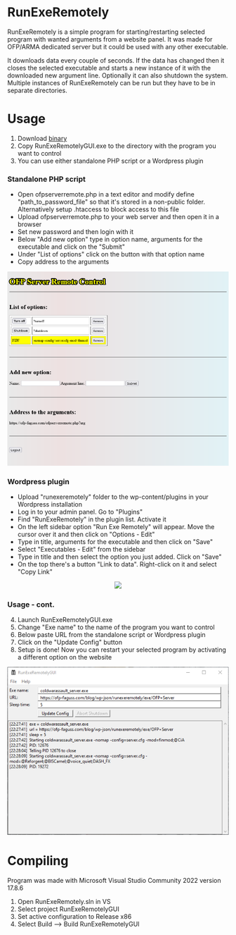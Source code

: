 
# RunExeRemotely
RunExeRemotely is a simple program for starting/restarting selected program with wanted arguments from a website panel. It was made for OFP/ARMA dedicated server but it could be used with any other executable.

It downloads data every couple of seconds. If the data has changed then it closes the selected executable and starts a new instance of it with the downloaded new argument line. Optionally it can also shutdown the system. Multiple instances of RunExeRemotely can be run but they have to be in separate directories.

# Usage

1. Download [binary](https://github.com/Faguss/RunExeRemotely/releases)
2. Copy RunExeRemotelyGUI.exe to the directory with the program you want to control
3. You can use either standalone PHP script or a Wordpress plugin

### Standalone PHP script

* Open ofpserverremote.php in a text editor and modify define "path_to_password_file" so that it's stored in a non-public folder. Alternatively setup .htaccess to block access to this file
* Upload ofpserverremote.php to your web server and then open it in a browser
* Set new password and then login with it
* Below "Add new option" type in option name, arguments for the executable and click on the "Submit"
* Under "List of options" click on the button with that option name
* Copy address to the arguments

<p align="center">
  <kbd><img src="screenshots/standalonephpscript.png"></kbd>
</p>

### Wordpress plugin

* Upload "runexeremotely" folder to the wp-content/plugins in your Wordpress installation
* Log in to your admin panel. Go to "Plugins"
* Find "RunExeRemotely" in the plugin list. Activate it
* On the left sidebar option "Run Exe Remotely" will appear. Move the cursor over it and then click on "Options - Edit"
* Type in title, arguments for the executable and then click on "Save"
* Select "Executables - Edit" from the sidebar
* Type in title and then select the option you just added. Click on "Save"
* On the top there's a button "Link to data". Right-click on it and select "Copy Link"

<p align="center">
  <kbd><img src="wordpressplugin.png"></kbd>
</p>

### Usage - cont.

4. Launch RunExeRemotelyGUI.exe
5. Change "Exe name" to the name of the program you want to control
6. Below paste URL from the standalone script or Wordpress plugin
7. Click on the "Update Config" button
8. Setup is done! Now you can restart your selected program by activating a different option on the website

<p align="center">
  <kbd><img src="screenshots/runexeremotelygui.png"></kbd>
</p>

# Compiling

Program was made with Microsoft Visual Studio Community 2022 version 17.8.6

1. Open RunExeRemotely.sln in VS
2. Select project RunExeRemotelyGUI
3. Set active configuration to Release x86
4. Select Build --> Build RunExeRemotelyGUI
